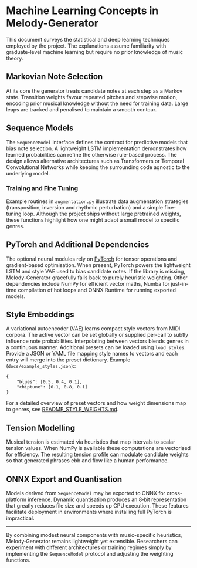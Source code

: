 # Machine Learning Concepts in Melody-Generator

This document surveys the statistical and deep learning techniques employed by the project. The explanations assume familiarity with graduate-level machine learning but require no prior knowledge of music theory.

## Markovian Note Selection

At its core the generator treats candidate notes at each step as a Markov state. Transition weights favour repeated pitches and stepwise motion, encoding prior musical knowledge without the need for training data. Large leaps are tracked and penalised to maintain a smooth contour.

## Sequence Models

The `SequenceModel` interface defines the contract for predictive models that bias note selection. A lightweight LSTM implementation demonstrates how learned probabilities can refine the otherwise rule-based process. The design allows alternative architectures such as Transformers or Temporal Convolutional Networks while keeping the surrounding code agnostic to the underlying model.

### Training and Fine Tuning

Example routines in `augmentation.py` illustrate data augmentation strategies (transposition, inversion and rhythmic perturbation) and a simple fine-tuning loop. Although the project ships without large pretrained weights, these functions highlight how one might adapt a small model to specific genres.

## PyTorch and Additional Dependencies

The optional neural modules rely on [PyTorch](https://pytorch.org) for tensor operations and gradient-based optimisation. When present, PyTorch powers the lightweight LSTM and style VAE used to bias candidate notes. If the library is missing, Melody-Generator gracefully falls back to purely heuristic weighting. Other dependencies include NumPy for efficient vector maths, Numba for just-in-time compilation of hot loops and ONNX Runtime for running exported models.

## Style Embeddings

A variational autoencoder (VAE) learns compact style vectors from MIDI corpora. The active vector can be set globally or supplied per-call to subtly influence note probabilities. Interpolating between vectors blends genres in a continuous manner.
Additional presets can be loaded using `load_styles`. Provide a JSON or YAML
file mapping style names to vectors and each entry will merge into the preset
dictionary. Example (``docs/example_styles.json``)::

    {
        "blues": [0.5, 0.4, 0.1],
        "chiptune": [0.1, 0.8, 0.1]
    }

For a detailed overview of preset vectors and how weight dimensions map to genres, see [README_STYLE_WEIGHTS.md](README_STYLE_WEIGHTS.md).


## Tension Modelling

Musical tension is estimated via heuristics that map intervals to scalar tension values. When NumPy is available these computations are vectorised for efficiency. The resulting tension profile can modulate candidate weights so that generated phrases ebb and flow like a human performance.

## ONNX Export and Quantisation

Models derived from `SequenceModel` may be exported to ONNX for cross-platform inference. Dynamic quantisation produces an 8‑bit representation that greatly reduces file size and speeds up CPU execution. These features facilitate deployment in environments where installing full PyTorch is impractical.

---

By combining modest neural components with music-specific heuristics, Melody‑Generator remains lightweight yet extensible. Researchers can experiment with different architectures or training regimes simply by implementing the `SequenceModel` protocol and adjusting the weighting functions.
